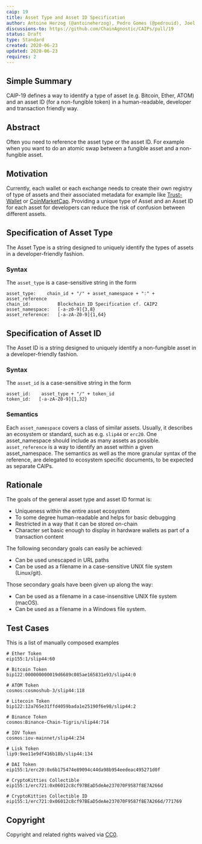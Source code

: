```yaml
---
caip: 19
title: Asset Type and Asset ID Specification
author: Antoine Herzog (@antoineherzog), Pedro Gomes (@pedrouid), Joel Thorstensson (@oed)
discussions-to: https://github.com/ChainAgnostic/CAIPs/pull/19
status: Draft
type: Standard
created: 2020-06-23
updated: 2020-06-23
requires: 2
---
```


## Simple Summary

CAIP-19 defines a way to identify a type of asset (e.g. Bitcoin, Ether, ATOM) and an asset ID (for a non-fungible token) in a human-readable, developer and transaction friendly way.

## Abstract

Often you need to reference the asset type or the asset ID. For example when you want to do an atomic swap between a fungible asset and a non-fungible asset.

## Motivation

Currently, each wallet or each exchange needs to create their own registry of type of assets and their associated metadata for example like [Trust-Wallet](https://github.com/trustwallet/assets/tree/master/blockchains) or [CoinMarketCap](https://coinmarketcap.com/). Providing a unique type of Asset and an Asset ID for each asset for developers can reduce the risk of confusion between different assets.

## Specification of Asset Type

The Asset Type is a string designed to uniquely identify the types of assets in a developer-friendly fashion.

### Syntax

The `asset_type` is a case-sensitive string in the form

```
asset_type:    chain_id + "/" + asset_namespace + ":" + asset_reference
chain_id:          Blockchain ID Specification cf. CAIP2
asset_namespace:   [-a-z0-9]{3,8}
asset_reference:   [-a-zA-Z0-9]{1,64}
```

## Specification of Asset ID

The Asset ID is a string designed to uniquely identify a non-fungible asset in a developer-friendly fashion.

### Syntax

The `asset_id` is a case-sensitive string in the form

```
asset_id:    asset_type + "/" + token_id
token_id:   [-a-zA-Z0-9]{1,32}
```

### Semantics

Each `asset_namespace` covers a class of similar assets.
Usually, it describes an ecosystem or standard, such as e.g. `slip44` or `erc20`.
One asset_namespace should include as many assets as possible.
`asset_reference` is a way to identify an asset within a given asset_namespace.
The semantics as well as the more granular syntax of the reference, are delegated to ecosystem specific documents, to be expected as separate CAIPs.

## Rationale

The goals of the general asset type and asset ID format is:

- Uniqueness within the entire asset ecosystem
- To some degree human-readable and helps for basic debugging
- Restricted in a way that it can be stored on-chain
- Character set basic enough to display in hardware wallets as part of a transaction content

The following secondary goals can easily be achieved:

- Can be used unescaped in URL paths
- Can be used as a filename in a case-sensitive UNIX file system (Linux/git).

Those secondary goals have been given up along the way:

- Can be used as a filename in a case-insensitive UNIX file system (macOS).
- Can be used as a filename in a Windows file system.

## Test Cases

This is a list of manually composed examples

```
# Ether Token
eip155:1/slip44:60

# Bitcoin Token
bip122:000000000019d6689c085ae165831e93/slip44:0

# ATOM Token
cosmos:cosmoshub-3/slip44:118

# Litecoin Token
bip122:12a765e31ffd4059bada1e25190f6e98/slip44:2

# Binance Token
cosmos:Binance-Chain-Tigris/slip44:714

# IOV Token
cosmos:iov-mainnet/slip44:234

# Lisk Token
lip9:9ee11e9df416b18b/slip44:134

# DAI Token
eip155:1/erc20:0x6b175474e89094c44da98b954eedeac495271d0f

# CryptoKitties Collectible
eip155:1/erc721:0x06012c8cf97BEaD5deAe237070F9587f8E7A266d

# CryptoKitties Collectible ID
eip155:1/erc721:0x06012c8cf97BEaD5deAe237070F9587f8E7A266d/771769
```

## Copyright

Copyright and related rights waived via [CC0](https://creativecommons.org/publicdomain/zero/1.0/).
